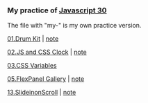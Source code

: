 ### My practice of [Javascript 30](https://javascript30.com)

The file with "my-" is my own practice version.

[01.Drum Kit](https://raindot.github.io/Javascript30/01-JavaScriptDrumKit/myindex.html) | [note]()

[02.JS and CSS Clock](https://raindot.github.io/Javascript30/02-JSandCSSClock/my-index.html) | [note](https://github.com/raindot/Javascript30/blob/master/02-JSandCSSClock/README.md)

[03.CSS Variables](https://raindot.github.io/Javascript30/03-CSSVariables/index-Raindot.html)

[05.FlexPanel Gallery](https://raindot.github.io/Javascript30/05-FlexPanelGallery/index-raindot.html) | [note](https://github.com/raindot/Javascript30/blob/master/05-FlexPanelGallery/readme.md)


[13.SlideinonScroll](https://raindot.github.io/Javascript30/13-SlideinonScroll/index-raindot.html) | [note](https://github.com/raindot/Javascript30/blob/master/13-SlideinonScroll/README.md)
